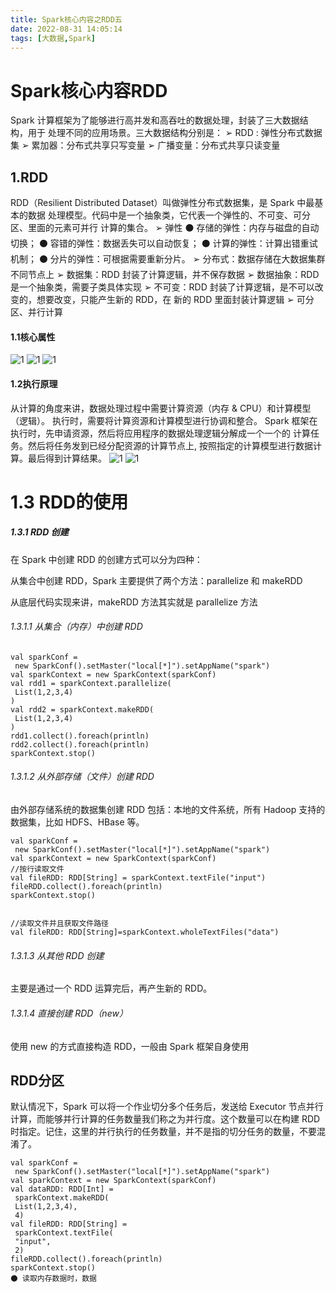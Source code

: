 ```yaml
---
title: Spark核心内容之RDD五
date: 2022-08-31 14:05:14
tags: [大数据,Spark]
---
```

# Spark核心内容RDD

Spark 计算框架为了能够进行高并发和高吞吐的数据处理，封装了三大数据结构，用于
处理不同的应用场景。三大数据结构分别是：
➢ RDD : 弹性分布式数据集
➢ 累加器：分布式共享只写变量
➢ 广播变量：分布式共享只读变量

<!--more-->

## 1.RDD
RDD（Resilient Distributed Dataset）叫做弹性分布式数据集，是 Spark 中最基本的数据
处理模型。代码中是一个抽象类，它代表一个弹性的、不可变、可分区、里面的元素可并行
计算的集合。
➢ 弹性
⚫ 存储的弹性：内存与磁盘的自动切换；
⚫ 容错的弹性：数据丢失可以自动恢复；
⚫ 计算的弹性：计算出错重试机制；
⚫ 分片的弹性：可根据需要重新分片。
➢ 分布式：数据存储在大数据集群不同节点上
➢ 数据集：RDD 封装了计算逻辑，并不保存数据
➢ 数据抽象：RDD 是一个抽象类，需要子类具体实现
➢ 不可变：RDD 封装了计算逻辑，是不可以改变的，想要改变，只能产生新的 RDD，在
新的 RDD 里面封装计算逻辑
➢ 可分区、并行计算
#### 1.1核心属性
![1](/img/2022-08-23/9.png)
![1](/img/2022-08-23/10.png)
![1](/img/2022-08-23/11.png)
#### 1.2执行原理
从计算的角度来讲，数据处理过程中需要计算资源（内存 & CPU）和计算模型（逻辑）。
执行时，需要将计算资源和计算模型进行协调和整合。
Spark 框架在执行时，先申请资源，然后将应用程序的数据处理逻辑分解成一个一个的
计算任务。然后将任务发到已经分配资源的计算节点上, 按照指定的计算模型进行数据计
算。最后得到计算结果。
![1](/img/2022-08-23/12.png)
![1](/img/2022-08-23/13.png)


# 1.3 RDD的使用

##### 1.3.1 RDD 创建
在 Spark 中创建 RDD 的创建方式可以分为四种：

从集合中创建 RDD，Spark 主要提供了两个方法：parallelize 和 makeRDD

从底层代码实现来讲，makeRDD 方法其实就是 parallelize 方法

###### 1.3.1.1 从集合（内存）中创建 RDD
```
val sparkConf =
 new SparkConf().setMaster("local[*]").setAppName("spark")
val sparkContext = new SparkContext(sparkConf)
val rdd1 = sparkContext.parallelize(
 List(1,2,3,4)
)
val rdd2 = sparkContext.makeRDD(
 List(1,2,3,4)
)
rdd1.collect().foreach(println)
rdd2.collect().foreach(println)
sparkContext.stop()
```
###### 1.3.1.2 从外部存储（文件）创建 RDD
由外部存储系统的数据集创建 RDD 包括：本地的文件系统，所有 Hadoop 支持的数据集，比如 HDFS、HBase 等。
```
val sparkConf =
 new SparkConf().setMaster("local[*]").setAppName("spark")
val sparkContext = new SparkContext(sparkConf)
//按行读取文件
val fileRDD: RDD[String] = sparkContext.textFile("input")
fileRDD.collect().foreach(println)
sparkContext.stop()


//读取文件并且获取文件路径
val fileRDD: RDD[String]=sparkContext.wholeTextFiles("data")

```
###### 1.3.1.3 从其他 RDD 创建
主要是通过一个 RDD 运算完后，再产生新的 RDD。
###### 1.3.1.4 直接创建 RDD（new）
使用 new 的方式直接构造 RDD，一般由 Spark 框架自身使用


## RDD分区
默认情况下，Spark 可以将一个作业切分多个任务后，发送给 Executor 节点并行计算，而能够并行计算的任务数量我们称之为并行度。这个数量可以在构建 RDD时指定。记住，这里的并行执行的任务数量，并不是指的切分任务的数量，不要混淆了。
```
val sparkConf =
 new SparkConf().setMaster("local[*]").setAppName("spark")
val sparkContext = new SparkContext(sparkConf)
val dataRDD: RDD[Int] =
 sparkContext.makeRDD(
 List(1,2,3,4),
 4)
val fileRDD: RDD[String] =
 sparkContext.textFile(
 "input",
 2)
fileRDD.collect().foreach(println)
sparkContext.stop()
⚫ 读取内存数据时，数据
```


